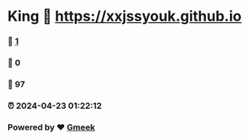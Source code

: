 # King :link: https://xxjssyouk.github.io 
### :page_facing_up: [1](https://xxjssyouk.github.io/tag.html) 
### :speech_balloon: 0 
### :hibiscus: 97 
### :alarm_clock: 2024-04-23 01:22:12 
### Powered by :heart: [Gmeek](https://github.com/Meekdai/Gmeek)
